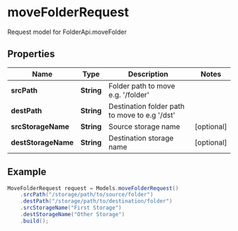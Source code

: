 # moveFolderRequest

Request model for FolderApi.moveFolder

## Properties

Name | Type | Description | Notes
---- | ---- | ----------- | -----
**srcPath** | **String**| Folder path to move e.g. &#39;/folder&#39; |
**destPath** | **String**| Destination folder path to move to e.g &#39;/dst&#39; |
**srcStorageName** | **String**| Source storage name | [optional]
**destStorageName** | **String**| Destination storage name | [optional]

## Example
```java
MoveFolderRequest request = Models.moveFolderRequest()
    .srcPath("/storage/path/to/source/folder")
    .destPath("/storage/path/to/destination/folder")
    .srcStorageName("First Storage")
    .destStorageName("Other Storage")
    .build();
```

